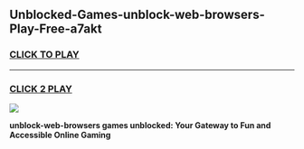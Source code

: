 
## Unblocked-Games-unblock-web-browsers-Play-Free-a7akt
<h3>
<a href="https://premium76.site?title=unblock-web-browsers&ref=18A1">CLICK TO PLAY</a></h3>
<hr>

<h3>
<a href="https://premium76.site?title=unblock-web-browsers&ref=18A1">CLICK 2 PLAY</a>
  
</h3>

<a href="https://premium76.site?title=unblock-web-browsers&ref=18A1"><img src="https://clearcache.store/games.png"></a>


**unblock-web-browsers games unblocked: Your Gateway to Fun and Accessible Online Gaming**
